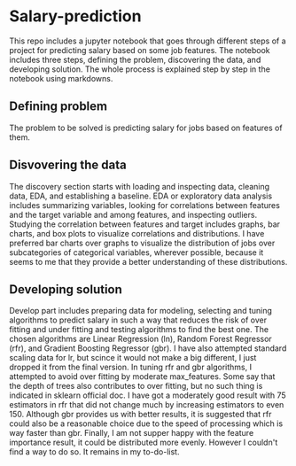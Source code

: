 # Salary-prediction
This repo includes a jupyter notebook that goes through different steps of a project for predicting salary based on some job features.
The notebook includes three steps, defining the problem, discovering the data, and developing solution. The whole process is explained step by step in the notebook using markdowns.
## Defining problem
The problem to be solved is predicting salary for jobs based on features of them. 
## Disvovering the data
The discovery section starts with loading and inspecting data, cleaning data, EDA, and establishing a baseline.
EDA or exploratory data analysis includes summarizing variables, looking for correlations between features and the target variable and among features, and inspecting  outliers.
Studying the correlation between features and target includes graphs, bar charts, and box plots to visualize correlations and distributions. I have preferred bar charts over graphs to visualize the distribution of jobs over subcategories of categorical variables, wherever possible, because it seems to me that they provide a better understanding of these distributions.
## Developing solution
Develop part includes preparing data for modeling, selecting and tuning algorithms to predict salary in such a way that reduces the risk of over fitting and under fitting and testing algorithms to find the best one. The chosen algorithms are Linear Regression (ln), Random Forest Regressor (rfr), and Gradient Boosting Regressor (gbr). I have also attempted standard scaling data for lr, but scince it would not make a big different, I just dropped it from the final version. In tuning rfr and gbr algorithms, I attempted to avoid over fitting by moderate max_features. Some say that the depth of trees also contributes to over fitting, but no such thing is indicated in sklearn official doc. I have got a moderately good result with 75 estimators in rfr that did not change much by increasing estimators to even 150. Although gbr provides us with better results, it is suggested that rfr could also be a reasonable choice due to the speed of processing which is way faster than gbr. Finally, I am not supper happy with the feature importance result, it could be distributed more evenly. However I couldn't find a way to do so. It remains in my to-do-list.
